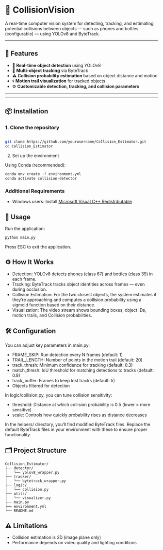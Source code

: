 # 🚨 CollisionVision

A real-time computer vision system for detecting, tracking, and estimating potential collisions between objects — such as phones and bottles (configurable) — using YOLOv8 and ByteTrack.

---

## 🔧 Features

- 🧠 **Real-time object detection** using YOLOv8  
- 🎯 **Multi-object tracking** via ByteTrack  
- ⚠️ **Collision probability estimation** based on object distance and motion  
- 🌀 **Motion trail visualization** for tracked objects  
- ⚙️ **Customizable detection, tracking, and collision parameters**

---



---

## 📦 Installation

### 1. Clone the repository

```bash

git clone https://github.com/yourusername/Collision_Estimator.git
cd Collision_Estimator

```

2. Set up the environment

   
Using Conda (recommended):
```bash
conda env create -f environment.yml
conda activate collision-detector
```

### Additional Requirements

- Windows users: Install [Microsoft Visual C++ Redistributable](https://aka.ms/vs/17/release/vc_redist.x64.exe)

## 🚀 Usage
Run the application:
```bash
python main.py
```
Press ESC to exit the application.


## ⚙️ How It Works

- Detection: YOLOv8 detects phones (class 67) and bottles (class 39) in each frame.
- Tracking: ByteTrack tracks object identities across frames — even during occlusion.
- Collision Estimation: For the two closest objects, the system estimates if they’re approaching and computes a collision probability using a sigmoid function based on their distance.
- Visualization: The video stream shows bounding boxes, object IDs, motion trails, and Collision probabilities.



## 🛠️ Configuration

You can adjust key parameters in main.py:

- FRAME_SKIP: Run detection every N frames (default: 1)
- TRAIL_LENGTH: Number of points in the motion trail (default: 20)
- track_thresh: Minimum confidence for tracking (default: 0.3)
- match_thresh: IoU threshold for matching detections to tracks (default: 0.8)
- track_buffer: Frames to keep lost tracks (default: 5)
- Objects filtered for detection

In logic/collision.py, you can tune collision sensitivity:

- threshold: Distance at which collision probability is 0.5 (lower = more sensitive)
- scale: Controls how quickly probability rises as distance decreases

In the helpers/ directory, you’ll find modified ByteTrack files. Replace the default ByteTrack files in your environment with these to ensure proper functionality.

## 🗂️ Project Structure
```
Collision_Estimator/
├── detector/
│   └── yolov8_wrapper.py
├── tracker/
│   └── bytetrack_wrapper.py
├── logic/
│   └── collision.py
├── utils/
│   └── visualizer.py
├── main.py
├── environment.yml
└── README.md
```


## ⚠️ Limitations

- Collision estimation is 2D (image plane only)
- Performance depends on video quality and lighting conditions
